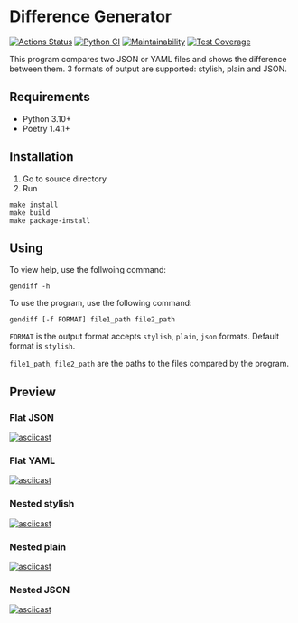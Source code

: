 # Difference Generator
[![Actions Status](https://github.com/grigarazH/python-project-50/workflows/hexlet-check/badge.svg)](https://github.com/grigarazH/python-project-50/actions)
[![Python CI](https://github.com/grigarazH/python-project-50/actions/workflows/py-ci.yml/badge.svg)](https://github.com/grigarazH/python-project-50/actions/workflows/py-ci.yml)
[![Maintainability](https://api.codeclimate.com/v1/badges/d2783c38770166bfa05f/maintainability)](https://codeclimate.com/github/grigarazH/python-project-50/maintainability)
[![Test Coverage](https://api.codeclimate.com/v1/badges/d2783c38770166bfa05f/test_coverage)](https://codeclimate.com/github/grigarazH/python-project-50/test_coverage)

This program compares two JSON or YAML files and shows the difference between them.
3 formats of output are supported: stylish, plain and JSON.


## Requirements

* Python 3.10+
* Poetry 1.4.1+

## Installation

1. Go to source directory
2. Run
   
```
make install
make build
make package-install
```


## Using
To view help, use the follwoing command:
```
gendiff -h
```
To use the program, use the following command:

```
gendiff [-f FORMAT] file1_path file2_path
```

`FORMAT` is the output format accepts `stylish`, `plain`, `json` formats. Default format is `stylish`.

`file1_path`, `file2_path` are the paths to the files compared by the program.




## Preview

### Flat JSON
[![asciicast](https://asciinema.org/a/VOKSoqxp2aWsDiRtQyHKPLY7D.svg)](https://asciinema.org/a/VOKSoqxp2aWsDiRtQyHKPLY7D)

### Flat YAML
[![asciicast](https://asciinema.org/a/QkNmSXxc4YLvSO8IrSRCybt5D.svg)](https://asciinema.org/a/QkNmSXxc4YLvSO8IrSRCybt5D)

### Nested stylish
[![asciicast](https://asciinema.org/a/wlMYOd0TskKjn0ymU1U6DAAzt.svg)](https://asciinema.org/a/wlMYOd0TskKjn0ymU1U6DAAzt)

### Nested plain
[![asciicast](https://asciinema.org/a/KjxqqaP8GqMZT7OrzmQZGtSnE.svg)](https://asciinema.org/a/KjxqqaP8GqMZT7OrzmQZGtSnE)

### Nested JSON
[![asciicast](https://asciinema.org/a/Kw4ZCrAEMXf52ITsEOAza1wpc.svg)](https://asciinema.org/a/Kw4ZCrAEMXf52ITsEOAza1wpc)